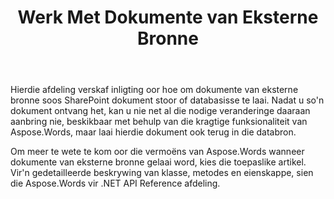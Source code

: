 ﻿---
title: Werk Met Dokumente van Eksterne Bronne
second_title: Aspose.Words vir .NET
articleTitle: Werk Met Dokumente van Eksterne Bronne
linktitle: Werk Met Dokumente van Eksterne Bronne
description: "Hoe om dokumente van eksterne bronne in C# te laai. Laai PDF, DOCX, DOC, RTF, ODT, EPUB, HTML en ander lêers van SharePoint of databasis vir verdere verwerking met behulp van C#."
type: docs
weight: 40
url: /af/net/working-with-documents-from-external-sources/
---

Hierdie afdeling verskaf inligting oor hoe om dokumente van eksterne bronne soos SharePoint dokument stoor of databasisse te laai. Nadat u so'n dokument ontvang het, kan u nie net al die nodige veranderinge daaraan aanbring nie, beskikbaar met behulp van die kragtige funksionaliteit van Aspose.Words, maar laai hierdie dokument ook terug in die databron.

Om meer te wete te kom oor die vermoëns van Aspose.Words wanneer dokumente van eksterne bronne gelaai word, kies die toepaslike artikel. Vir'n gedetailleerde beskrywing van klasse, metodes en eienskappe, sien die Aspose.Words vir .NET API Reference afdeling.